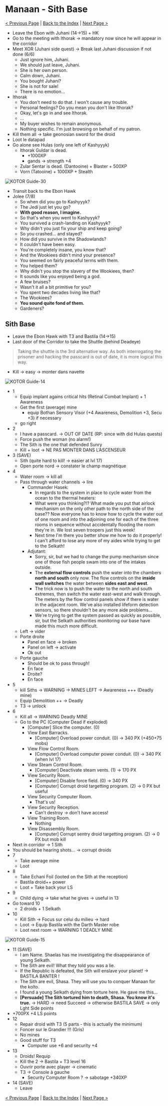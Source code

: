 
# Manaan - Sith Base

[< Previous Page](066_Tatooine.md)
| [Back to the Index](../index.md)
| [Next Page >](068_Manaan.md)



- Leave the Ebon with Juhani (14->15) + HK
- Go to the meeting with Ithorak -> mandatory now since he will appear in the corridor
- Meet XOR (Juhani side quest) -> Break last Juhani discussion if not done (6/6)
  - Just ignore him, Juhani.
  - We should just leave, Juhani.
  - She is her own person.
  - Calm down, Juhani.
  - You bought Juhani?
  - She is not for sale!
  - There is no emotion…
- Ithorak
    - You don't need to do that. I won't cause any trouble.
    - Personal feelings? Do you mean you don't like Ithorak?
    - Okay, let's go in and see Ithorak.
    - ...
    - My buyer wishes to remain anonymous.
    - Nothing specific. I'm just browsing on behalf of my patron.
- Kill them all -> take geonosian sword for the droid
- Loot le datapad
- Go alone see Hulas (only one left of Kashyyyk)
  - Ithorak Guldar is dead.
    - +1000XP
    - gands -> strength +4
  - Zular Sentar is dead. (Dantooine) + Blaster + 500XP
  - Vorn (Tatooine) + 1000XP + Stealth

![KOTOR Guide-30](../../resources/images/screenshots/KOTOR%20Guide-30.png)

- Transit back to the Ebon Hawk
- Jolee (7/8)
    - So when did you go to Kashyyyk?
    - The Jedi just let you go?
    - **With good reason, I imagine.**
    - So that's when you went to Kashyyyk?
    - You survived a crash-landing on Kashyyyk?
    - Why didn't you just fix your ship and keep going?
    - So you crashed... and stayed?
    - How did you survive in the Shadowlands?
    - It couldn't have been easy.
    - You're completely insane, you know that?
    - And the Wookiees didn't mind your presence?
    - You seemed on fairly peaceful terms with them.
    - You helped them?
    - Why didn't you stop the slavery of the Wookiees, then?
    - It sounds like you enjoyed being a god.
    - A few bruises?
    - Wasn't it all a bit primitive for you?
    - You spent two decades living like that?
    - The Wookiees?
    - **You sound quite fond of them.**
    - Gardeners?

## Sith Base

- Leave the Ebon Hawk with T3 and Bastila (14->15)
- Last door of the Corridor to take the Shuttle (behind Deadeye)

> Taking the shuttle is the 3rd alternative way. As both interrogating the prisoner
> and hacking the passcard is out of date, it is more logical this way. 

- Kill -> easy -> monter dans navette

![KOTOR Guide-14](../../resources/images/screenshots/KOTOR%20Guide-14.targa)

- 1
    - Equip implant agains critical hits (Retinal Combat Implant) + 1 Awareness
    - Get the first (average) mine
      - equip Bothan Sensory Visor (+4 Awareness, Demolition +3, Secu +3) if necessary
    - go right
- 2
    - I have a passcard. -> OUT OF DATE (RP: since with did Hulas quests)
    - Force push the woman (no alarm!)
    - The Sith is the one that defended Sunry
    - Kill + loot -> NE PAS MONTER DANS L’ASCENSEUR
- 3 (SAVE)
    - Sith (quite hard to kill! -> easier at lvl 17)
    - Open porte nord -> constater le champ magnétique
- 4
    - Water room -> kill all
    - Pass through water channels -> lire
        - Commander Hasek:
            - In regards to the system in place to cycle water from the ocean to the thermal heaters:
            - What were you thinking?!? What made you put that airlock mechanism on the only other path to the north side of the base?? Now everyone has to know how to cycle the water out of one room and into the adjoining one for each of the three rooms in sequence without accidentally flooding the room they're in. We lost seven troopers just this week!
            - Next time I'm there you better show me how to do it properly! I can't afford to lose any more of my aides while trying to get to the Selkath!
        - Adjutant:
            - Sorry, sir, but we had to change the pump mechanism since one of those fish people swam into one of the intakes outside.
            - The **external flow controls** push the water into the chambers **north and south** only now. The flow controls on the **inside wall switches** the water between **sides east and west**.
            - The trick now is to push the water to the north and south extremes, then switch the water east-west and walk through. The meters by the flow control panels show if there is water in the adjacent room. We've also installed lifeform detection sensors, so there shouldn't be any more aide problems...
            - We're trying to get the system passed as quickly as possible, sir, but the Selkath authorities monitoring our base have made this much more difficult.
    - Left -> vider
    - Porte droite
        - Panel en face -> broken
        - Panel on left -> activate
        - Ok out
    - Porte gauche
        - Should be ok to pass through!
        - En face
        - Droite?
        - En face
- 5
    - kill Siths -> WARNING -> MINES LEFT -> Awareness +++ (Deadly mine)
    - Equip Demolition ++ -> Deadly
    - T3 -> unlock
- 6
    - Kill all -> WARNING Deadly MINE
    - Go to the PC (Computer Dead if exploded)
        - [Computer] Slice the computer. (0)
        - View East Barracks.
            - [Computer] Overload power conduit. (0) -> 340 PX (+450+75 mobs)
        - View Flow Control Room.
            - [Computer] Overload computer power conduit. (0) -> 340 PX (when lvl 17)
        - View Steam Control Room.
            - [Computer] Deactivate steam vents. (1) -> 170 PX
        - View Security Room.
            - [Computer] Disable force field. (0) -> 340 PX
            - [Computer] Corrupt droid targetting program. (2) -> 0 PX but useful
        - View Security Computer Room.
            - That's us!
        - View Security Reception.
            - Can't destroy -> don't have access!
        - View Training Room.
            - Nothing        
        - View Disassembly Room.
            - [Computer] Corrupt sentry droid targetting program. (2) -> 0 PX but mob kill
- Next in corridor -> 1 Sith
- You should be hearing shots... -> corrupt droids
- 7
    - Take average mine
    - Loot
- 8
    - Take Echani Foil (looted on the Sith at the reception)
    - Bastila droid++ power
    - Loot + Take back your LS
- 9
    - Child dying -> take what he gives -> useful in 13
- Go toward 10
    - 2 droids + 1 Selkath
- 10
    - Kill Sith -> Focus sur celui du milieu -> hard
    - Loot -> Equip Bastila with the Darth Master robe
    - Loot next room -> WARNING 1 DEADLY MINE

![KOTOR Guide-15](../../resources/images/screenshots/KOTOR%20Guide-15.png)

- 11 (SAVE)
	- I am Name. Shaelas has me investigating the disappearance of young Selkath.
	- The Sith are evil! What they told you was a lie.
	- If the Republic is defeated, the Sith will enslave your planet! -> BASTILA BANTER !
	- The Sith are evil, Shasa. They will use you to conquer Manaan for the kolto.
	- I found a young Selkath dying from torture here. He gave me this...
	- **[Persuade] The Sith tortured him to death, Shasa. You know it's true.** -> HARD
	    -> need Succeed -> otherwise BASTILA SAVE -> only Lght Side points
- +700PX +4 LS points
- 12
	- Repair droid with T3 (5 parts - this is actually the minimum)
	- Foncer sur le Grandier !!! (Gris)
	- No mines
	- Good stuff for T3
		- Computer use +6 and security +4
- 13
    - Droids! Requip
	- Kill the 2 -> Bastila + T3 level 16
	- Ouvrir porte avec player -> cinematic
	- T3 -> Console à gauche
		- Security Computer Room ? -> sabotage +340XP
- 14 (SAVE)
	- Leave



[< Previous Page](066_Tatooine.md)
| [Back to the Index](../index.md)
| [Next Page >](068_Manaan.md)
